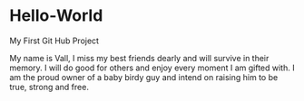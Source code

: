 # Hello-World
My First Git Hub Project

My name is Vall, I miss my best friends dearly and will survive in their memory. I will do good for others and enjoy every moment I am gifted with. I am the proud owner of a baby birdy guy and intend on raising him to be true, strong and free.
